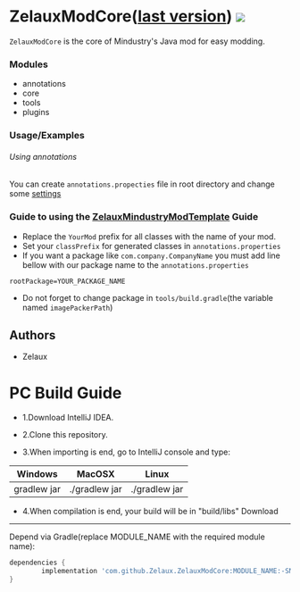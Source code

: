 ZelauxModCore([last version](versions/lastVersion.txt))
[![](https://jitpack.io/v/Zelaux/ZelauxModCore.svg)](https://jitpack.io/#Zelaux/ZelauxModCore)
========
`ZelauxModCore` is the core of Mindustry's Java mod for easy modding.
### Modules
- annotations
- core
- tools
- plugins
### Usage/Examples
###### Using annotations
You can create `annotations.propecties` file in root directory and change some [settings](annotations/src/main/java/mmc/annotations/AnnotationSetting.java "look at this enum")
### Guide to using the [ZelauxMindustryModTemplate](https://github.com/Zelaux/ZelauxMindustryModTamplate) Guide
- Replace the `YourMod` prefix for all classes with the name of your mod.
- Set your `classPrefix` for generated classes in `annotations.properties`
- If you want a package like `com.company.CompanyName` you must add line bellow with our package name to the `annotations.properties`
```properties
rootPackage=YOUR_PACKAGE_NAME
```
- Do not forget to change package in `tools/build.gradle`(the variable named `imagePackerPath`)
## Authors
- Zelaux
# PC Build Guide

* 1.Download IntelliJ IDEA.

* 2.Clone this repository.

* 3.When importing is end, go to IntelliJ console and type:

| Windows     | MacOSX        | Linux         |
|-------------|---------------|---------------|
| gradlew jar | ./gradlew jar | ./gradlew jar |

* 4.When compilation is end, your build will be in "build/libs"
Download
--------

Depend via Gradle(replace MODULE_NAME with the required module name):
```groovy
dependencies {
        implementation 'com.github.Zelaux.ZelauxModCore:MODULE_NAME:-SNAPSHOT'
}
```
